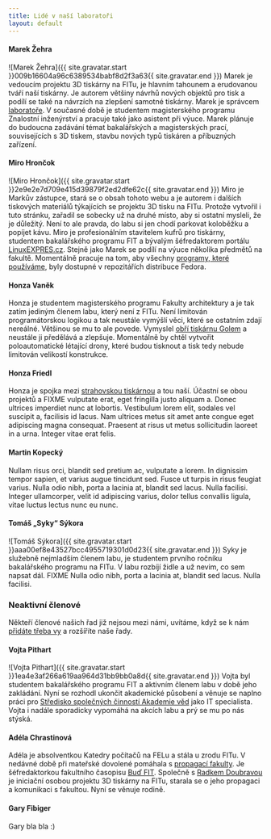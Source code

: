 ```yaml
---
title: Lidé v naší laboratoři
layout: default
---
```


#### Marek Žehra
![Marek Žehra]({{ site.gravatar.start }}009b16604a96c6389534babf8d2f3a63{{ site.gravatar.end }}) Marek je vedoucím projektu 3D tiskárny na FITu, je hlavním tahounem a erudovanou tváří naší tiskárny. Je autorem většiny návrhů nových objektů pro tisk a podílí se také na návrzích na zlepšení samotné tiskárny. Marek je správcem [laboratoře](kontakt). V současné době je studentem magisterského programu Znalostní inženýrství a pracuje také jako asistent při výuce. Marek plánuje do budoucna zadávání témat bakalářských a magisterských prací, souvisejících s 3D tiskem, stavbu nových typů tiskáren a příbuzných zařízení.

#### Miro Hrončok
![Miro Hrončok]({{ site.gravatar.start }}2e9e2e7d709e415d39879f2ed2dfe62c{{ site.gravatar.end }}) Miro je Markův zástupce, stará se o obsah tohoto webu a je autorem i dalších tiskových materiálů týkajících se projektu 3D tisku na FITu. Protože vytvořil i tuto stránku, zařadil se sobecky už na druhé místo, aby si ostatní mysleli, že je důležitý. Není to ale pravda, do labu si jen chodí parkovat koloběžku a popíjet kávu. Miro je profesionálním stavitelem kufrů pro tiskárny, studentem bakalářského programu FIT a bývalým šéfredaktorem portálu [LinuxEXPRES.cz](http://www.linuxexpres.cz/). Stejně jako Marek se podílí na výuce několika předmětů na fakultě. Momentálně pracuje na tom, aby všechny [programy, které používáme](aplikace), byly dostupné v repozitářích distribuce Fedora.

#### Honza Vaněk
Honza je studentem magisterského programu Fakulty architektury a je tak zatím jediným členem labu, který není z FITu. Není limitován programátorskou logikou a tak neustále vymýšlí věci, které se ostatním zdají nereálné. Většinou se mu to ale povede. Vymyslel [obří tiskárnu Golem](tiskarny#golem) a neustále ji předělává a zlepšuje. Momentálně by chtěl vytvořit poloautomatické létající drony, které budou tisknout a tisk tedy nebude limitován velikostí konstrukce.

#### Honza Friedl
Honza je spojka mezi [strahovskou tiskárnou](http://3dtiskarna.sh.cvut.cz/) a tou naší. Účastní se obou projektů a FIXME vulputate erat, eget fringilla justo aliquam a. Donec ultrices imperdiet nunc at lobortis. Vestibulum lorem elit, sodales vel suscipit a, facilisis id lacus. Nam ultrices metus sit amet ante congue eget adipiscing magna consequat. Praesent at risus ut metus sollicitudin laoreet in a urna. Integer vitae erat felis.

#### Martin Kopecký
Nullam risus orci, blandit sed pretium ac, vulputate a lorem. In dignissim tempor sapien, et varius augue tincidunt sed. Fusce ut turpis in risus feugiat varius. Nulla odio nibh, porta a lacinia at, blandit sed lacus. Nulla facilisi. Integer ullamcorper, velit id adipiscing varius, dolor tellus convallis ligula, vitae luctus lectus nunc eu nunc.

#### Tomáš „Syky“ Sýkora
![Tomáš Sýkora]({{ site.gravatar.start }}aaa00ef8e43527bcc4955719301d0d23{{ site.gravatar.end }}) Syky je služebně nejmladším členem labu, je studentem prvního ročníku bakalářského programu na FITu. V labu rozbíjí židle a už nevim, co sem napsat dál. FIXME Nulla odio nibh, porta a lacinia at, blandit sed lacus. Nulla facilisi.

### Neaktivní členové
Někteří členové našich řad již nejsou mezi námi, uvítáme, když se k nám [přidáte třeba vy](kontakt) a rozšíříte naše řady.

#### Vojta Pithart
![Vojta Pithart]({{ site.gravatar.start }}1ea4e3af266a619aa964d31bb9bb0a8d{{ site.gravatar.end }}) Vojta byl studentem bakalářského programu FIT a aktivním členem labu v době jeho zakládání. Nyní se rozhodl ukončit akademické působení a věnuje se naplno práci pro [Středisko společných činností Akademie věd](http://www.ssc.cas.cz/) jako IT specialista. Vojta i nadále sporadicky vypomáhá na akcích labu a prý se mu po nás stýská.

#### Adéla Chrastinová
Adéla je absolventkou Katedry počítačů na FELu a stála u zrodu FITu. V nedávné době při mateřské dovolené pomáhala s [propagací fakulty](http://www.fit.cvut.cz/fakulta/kontakty/pr). Je šéfredaktorkou fakultního časopisu [Buď FIT](http://www.fit.cvut.cz/media/casopis). Společně s [Radkem Doubravou](https://usermap.cvut.cz/profile/doubrra1/) je iniciační osobou projektu 3D tiskárny na FITu, starala se o jeho propagaci a komunikaci s fakultou. Nyní se věnuje rodině.

#### Gary Fibiger
Gary bla bla :)
